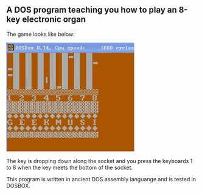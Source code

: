 ## A DOS program teaching you how to play an 8-key electronic organ


The game looks like below:

![screenshot](https://github.com/onesuper/geekmusic/raw/master/screenshot.jpg)


The key is dropping down along the socket and
you press the keyboards 1 to 8 when the key meets the bottom 
of the socket.


This program is written in ancient DOS assembly languange
and is tested in DOSBOX.

